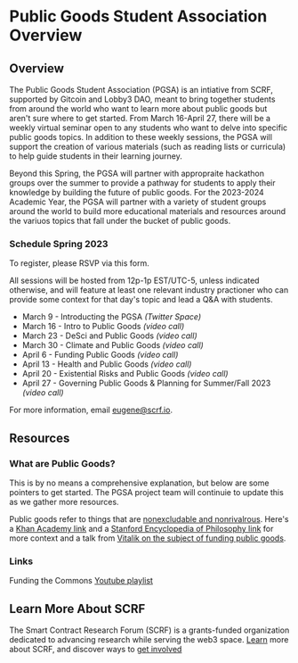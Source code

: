 # Public Goods Student Association Overview

## Overview

The Public Goods Student Association (PGSA) is an intiative from SCRF, supported by Gitcoin and Lobby3 DAO, meant to bring together students from around the world who want to learn more about public goods but aren't sure where to get started. From March 16-April 27, there will be a weekly virtual seminar open to any students who want to delve into specific public goods topics. In addition to these weekly sessions, the PGSA will support the creation of various materials (such as reading lists or curricula) to help guide students in their learning journey. 

Beyond this Spring, the PGSA will partner with appropraite hackathon groups over the summer to provide a pathway for students to apply their knowledge by building the future of public goods. For the 2023-2024 Academic Year, the PGSA will partner with a variety of student groups around the world to build more educational materials and resources around the variuos topics that fall under the bucket of public goods. 

### **Schedule Spring 2023** 
To register, please RSVP via this form. 

All sessions will be hosted from 12p-1p EST/UTC-5, unless indicated otherwise, and will feature at least one relevant industry practioner who can provide some context for that day's topic and lead a Q&A with students. 

- March 9 - Introducting the PGSA _(Twitter Space)_
- March 16 - Intro to Public Goods _(video call)_
- March 23 - DeSci and Public Goods _(video call)_
- March 30 - Climate and Public Goods _(video call)_
- April 6 - Funding Public Goods _(video call)_
- April 13 - Health and Public Goods _(video call)_
- April 20 - Existential Risks and Public Goods _(video call)_
- April 27 - Governing Public Goods & Planning for Summer/Fall 2023 _(video call)_

For more information, email eugene@scrf.io.

## Resources

### What are Public Goods?

This is by no means a comprehensive explanation, but below are some pointers to get started. The PGSA project team will continuie to update this as we gather more resources. 

Public goods refer to things that are [nonexcludable and nonrivalrous](https://www.lawinsider.com/dictionary/nonexcludable). Here's a [Khan Academy link](https://www.khanacademy.org/economics-finance-domain/microeconomics/market-failure-and-the-role-of-government/externalities-topic/a/public-goods-cnx) and a [Stanford Encyclopedia of Philosophy link](https://plato.stanford.edu/entries/public-goods/) for more context and a talk from [Vitalik on the subject of funding public goods](https://protocol.ai/blog/transcription-vitalik-buterin-funding-the-commons/).

### Links

Funding the Commons [Youtube playlist](https://www.youtube.com/playlist?list=PLhuBigpl7lqtMdPkejuo3mHdLFX53ftXJ)

## Learn More About SCRF

The Smart Contract Research Forum (SCRF) is a grants-funded organization dedicated to advancing research while serving the web3 space. [Learn](https://github.com/smartcontractresearchforum/docs) more about SCRF, and discover ways to [get involved](https://github.com/smartcontractresearchforum/docs/blob/main/en/content_connecting_with_scrf.md)
